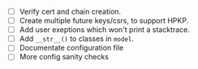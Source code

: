  * [ ] Verify cert and chain creation.
 * [ ] Create multiple future keys/csrs, to support HPKP.
 * [ ] Add user exeptions which won't print a stacktrace.
 * [ ] Add `__str__()` to classes in `model`.
 * [ ] Documentate configuration file
 * [ ] More config sanity checks
